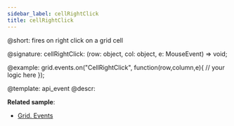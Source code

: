 ```yaml
---
sidebar_label: cellRightClick
title: cellRightClick
---          
```


@short: fires on right click on a grid cell

@signature: cellRightClick: (row: object, col: object, e: MouseEvent) => void;

<!-- @params:
- row			object		an object with a row configuration
- column		object		an object with a column configuration
- e				Event		a native event object -->


@example:
grid.events.on("CellRightClick", function(row,column,e){
     // your logic here
});


@template: api_event
@descr:


**Related sample**:
- [Grid. Events](https://snippet.dhtmlx.com/9zeyp4ds)
